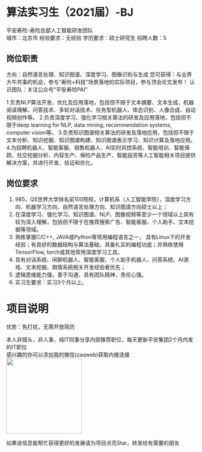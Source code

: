 # 算法实习生（2021届）-BJ
平安寿险-寿险总部人工智能研发团队  
城市：北京市 经验要求：无经验 学历要求：硕士研究生  招聘人数：5

## 岗位职责
方向：自然语言处理、知识图谱、深度学习、图像识别与生成
   您可获得：与业界大牛共事的机会，参与“寿险+科技”场景落地的实际项目，参与顶会论文发布！
   认识团队：关注公众号“平安寿险PAI”
   
   1.负责NLP算法开发、优化及应用落地，包括但不限于文本摘要、文本生成、机器阅读理解、问答技术、多轮对话技术、任务型机器人、体态识别、人像合成、自动视频创作等。
   2.负责深度学习、强化学习相关算法的研发及应用落地，包括但不限于deep learning for NLP, data mining, recommendation systems, computer vision等。
   3.负责知识图谱相关算法的研发及落地应用，包括但不限于文本分析、知识挖掘、知识图谱构建、知识图谱表示学习、知识计算及落地应用。
   4.为招聘机器人、智能客服、销售机器人、AI实时风控系统、智能培训、智能保顾、社交挖掘分析、内容生产、保险产品生产、智能投资等人工智能相关项目提供解决方案，并进行开发、验证和优化。

## 岗位要求
1.	985，QS世界大学排名前100院校，计算机系（人工智能学院），深度学习方向、机器学习方向、自然语言处理方向、知识图谱方向硕士以上； 
   2.	在深度学习、强化学习、知识图谱、NLP、图像视频等至少一个领域以上具有较为深入理解，包括但不限于在推荐搜索广告、智能客服、个人助手、文本挖掘等领域。
   3.	熟练掌握C/C++, JAVA或Python等常用编程语言之一， 具有Linux下的开发经验；有良好的数据结构与算法基础，具备扎实的编程功底；并熟练使用TensorFlow, torch或其他常用深度学习工具。
   4.	具有对话系统、闲聊机器人、智能客服、个人助手机器人、问答系统、AI游戏、文本挖掘、舆情系统相关开发经验者优先；
   5.	逻辑思维能力强，善于沟通，具有团队精神，责任心强。
   6.	实习生要求：实习3个月以上。

# 项目说明

优势：免打扰，无需开放简历

本人非猎头，非人事，纯IT同事分享内部推荐职位，每天更新平安集团2个月内发的IT职位  
感兴趣的你可以添加我的微信(zaqweb)获取内推连接  
<img src="https://github.com/zaqweb/PA-IT-JOBS/blob/master/WechatICode.jpeg"  height="200" width="200">

如果该信息能帮忙获得更好的发展请为项目点亮Star，转发给有需要的朋友




